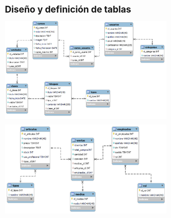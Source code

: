 # Diseño y definición de tablas
![Escenario 1 — Playground](/dh-playground.png)

![Escenario 2 — Bazar Digital](/bazar_digital-diagrama.png)